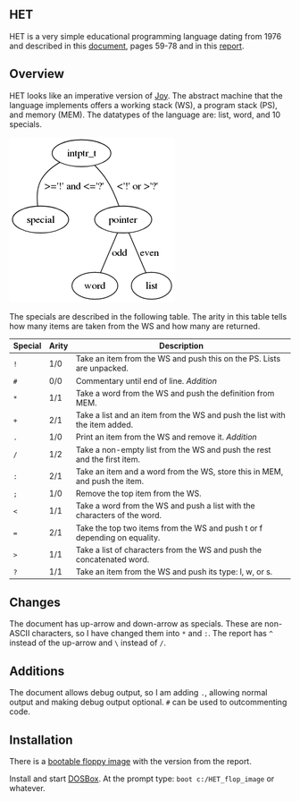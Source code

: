HET
---

HET is a very simple educational programming language dating from 1976
and described in this [document](https://ir.cwi.nl/pub/12870/12870D.pdf),
pages 59-78 and in this [report](https://forth.hcc.nl/w/Verslag/HetLisp).

Overview
--------

HET looks like an imperative version of [Joy](https://github.com/Wodan58/joy1).
The abstract machine that the language implements offers a working stack (WS),
a program stack (PS), and memory (MEM).
The datatypes of the language are: list, word, and 10 specials.

![Datatypes](graph.png)

The specials are described in the following table. The arity in this table
tells how many items are taken from the WS and how many are returned.

Special | Arity | Description
------- | ----- | --------------------------------------------------------------
`!` | 1/0 | Take an item from the WS and push this on the PS. Lists are unpacked.
`#` | 0/0 | Commentary until end of line. *Addition*
`*` | 1/1 | Take a word from the WS and push the definition from MEM.
`+` | 2/1 | Take a list and an item from the WS and push the list with the item added.
`.` | 1/0 | Print an item from the WS and remove it. *Addition*
`/` | 1/2 | Take a non-empty list from the WS and push the rest and the first item.
`:` | 2/1 | Take an item and a word from the WS, store this in MEM, and push the item.
`;` | 1/0 | Remove the top item from the WS.
`<` | 1/1 | Take a word from the WS and push a list with the characters of the word.
`=` | 2/1 | Take the top two items from the WS and push t or f depending on equality.
`>` | 1/1 | Take a list of characters from the WS and push the concatenated word.
`?` | 1/1 | Take an item from the WS and push its type: l, w, or s.

Changes
-------

The document has up-arrow and down-arrow as specials. These are non-ASCII
characters, so I have changed them into `*` and `:`. The report has `^` instead
of the up-arrow and `\` instead of `/`.

Additions
---------

The document allows debug output, so I am adding `.`, allowing normal output
and making debug output optional. `#` can be used to outcommenting code.

Installation
------------

There is a [bootable floppy image](https://forth.hcc.nl/w/uploads/Agenda/HET_flop_image) with the version from the report.

Install and start [DOSBox](www.dosbox.com/download.php). At the prompt type:
`boot c:/HET_flop_image` or whatever.
